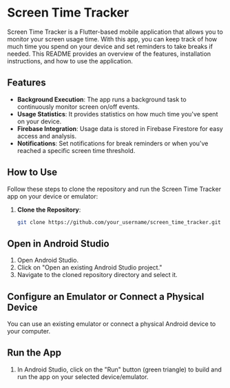 # Screen Time Tracker

Screen Time Tracker is a Flutter-based mobile application that allows you to monitor your screen usage time. With this app, you can keep track of how much time you spend on your device and set reminders to take breaks if needed. This README provides an overview of the features, installation instructions, and how to use the application.

## Features

- **Background Execution**: The app runs a background task to continuously monitor screen on/off events.
- **Usage Statistics**: It provides statistics on how much time you've spent on your device.
- **Firebase Integration**: Usage data is stored in Firebase Firestore for easy access and analysis.
- **Notifications**: Set notifications for break reminders or when you've reached a specific screen time threshold.

## How to Use

Follow these steps to clone the repository and run the Screen Time Tracker app on your device or emulator:

1. **Clone the Repository**:

   ```bash
   git clone https://github.com/your_username/screen_time_tracker.git
## Open in Android Studio

1. Open Android Studio.
2. Click on "Open an existing Android Studio project."
3. Navigate to the cloned repository directory and select it.

## Configure an Emulator or Connect a Physical Device

You can use an existing emulator or connect a physical Android device to your computer.

## Run the App

1. In Android Studio, click on the "Run" button (green triangle) to build and run the app on your selected device/emulator.
